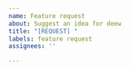 ```yaml
---
name: Feature request
about: Suggest an idea for deew
title: "[REQUEST] "
labels: feature request
assignees: ''

---
```


